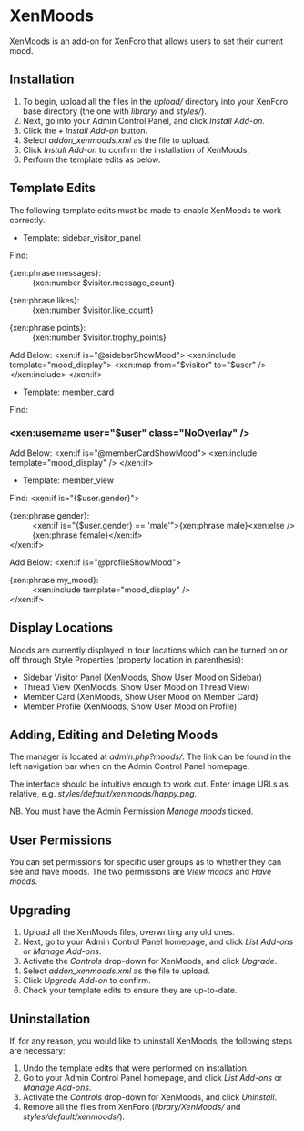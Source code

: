 XenMoods
====

XenMoods is an add-on for XenForo that allows users to set their current mood.

Installation
----

1. To begin, upload all the files in the *upload/* directory into your XenForo base directory (the one with *library/* and *styles/*).
2. Next, go into your Admin Control Panel, and click *Install Add-on*.
3. Click the *+ Install Add-on* button.
4. Select *addon_xenmoods.xml* as the file to upload.
5. Click *Install Add-on* to confirm the installation of XenMoods.
6. Perform the template edits as below.

Template Edits
----

The following template edits must be made to enable XenMoods to work correctly.

- Template: sidebar_visitor_panel

Find:
	<div class="stats">
		<dl class="pairsJustified"><dt>{xen:phrase messages}:</dt> <dd>{xen:number $visitor.message_count}</dd></dl>
		<dl class="pairsJustified"><dt>{xen:phrase likes}:</dt> <dd>{xen:number $visitor.like_count}</dd></dl>
		<dl class="pairsJustified"><dt>{xen:phrase points}:</dt> <dd>{xen:number $visitor.trophy_points}</dd></dl>
	</div>

Add Below:
	<xen:if is="@sidebarShowMood">
		<xen:include template="mood_display">
			<xen:map from="$visitor" to="$user" />
		</xen:include>
	</xen:if>

- Template: member_card

Find:
	<h3 class="username"><xen:username user="$user" class="NoOverlay" /></h3>

Add Below:
	<xen:if is="@memberCardShowMood">
		<xen:include template="mood_display" />
	</xen:if>

- Template: member_view

Find:
	<xen:if is="{$user.gender}">
		<dt>{xen:phrase gender}:</dt>
			<dd itemprop="gender"><xen:if is="{$user.gender} == 'male'">{xen:phrase male}<xen:else />{xen:phrase female}</xen:if></dd>
	</xen:if>

Add Below:
	<xen:if is="@profileShowMood">
		<dt>{xen:phrase my_mood}:</dt>
			<dd><xen:include template="mood_display" /></dd>
	</xen:if>

Display Locations
----

Moods are currently displayed in four locations which can be turned on or off through Style Properties (property location in parenthesis):
- Sidebar Visitor Panel (XenMoods, Show User Mood on Sidebar)
- Thread View (XenMoods, Show User Mood on Thread View)
- Member Card (XenMoods, Show User Mood on Member Card)
- Member Profile (XenMoods, Show User Mood on Profile)

Adding, Editing and Deleting Moods
----

The manager is located at *admin.php?moods/*. The link can be found in the left navigation bar when on the Admin Control Panel homepage.

The interface should be intuitive enough to work out. Enter image URLs as relative, e.g. *styles/default/xenmoods/happy.png*.

NB. You must have the Admin Permission *Manage moods* ticked.

User Permissions
----

You can set permissions for specific user groups as to whether they can see and have moods. The two permissions are *View moods* and *Have moods*.

Upgrading
----

1. Upload all the XenMoods files, overwriting any old ones.
2. Next, go to your Admin Control Panel homepage, and click *List Add-ons* or *Manage Add-ons*.
3. Activate the *Controls* drop-down for XenMoods, and click *Upgrade*.
4. Select *addon_xenmoods.xml* as the file to upload.
5. Click *Upgrade Add-on* to confirm.
6. Check your template edits to ensure they are up-to-date.

Uninstallation
----

If, for any reason, you would like to uninstall XenMoods, the following steps are necessary:
1. Undo the template edits that were performed on installation.
2. Go to your Admin Control Panel homepage, and click *List Add-ons* or *Manage Add-ons*.
3. Activate the *Controls* drop-down for XenMoods, and click *Uninstall*.
4. Remove all the files from XenForo (*library/XenMoods/* and *styles/default/xenmoods/*).
